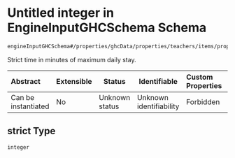 # Untitled integer in EngineInputGHCSchema Schema

```txt
engineInputGHCSchema#/properties/ghcData/properties/teachers/items/properties/settings/items/properties/daylyStay/properties/strict
```

Strict time in minutes of maximum daily stay.


| Abstract            | Extensible | Status         | Identifiable            | Custom Properties | Additional Properties | Access Restrictions | Defined In                                                         |
| :------------------ | ---------- | -------------- | ----------------------- | :---------------- | --------------------- | ------------------- | ------------------------------------------------------------------ |
| Can be instantiated | No         | Unknown status | Unknown identifiability | Forbidden         | Allowed               | none                | [ghc.schema.json\*](../out/ghc.schema.json "open original schema") |

## strict Type

`integer`
